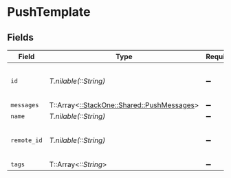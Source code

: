 # PushTemplate


## Fields

| Field                                                                             | Type                                                                              | Required                                                                          | Description                                                                       | Example                                                                           |
| --------------------------------------------------------------------------------- | --------------------------------------------------------------------------------- | --------------------------------------------------------------------------------- | --------------------------------------------------------------------------------- | --------------------------------------------------------------------------------- |
| `id`                                                                              | *T.nilable(::String)*                                                             | :heavy_minus_sign:                                                                | Unique identifier                                                                 | 8187e5da-dc77-475e-9949-af0f1fa4e4e3                                              |
| `messages`                                                                        | T::Array<[::StackOne::Shared::PushMessages](../../models/shared/pushmessages.md)> | :heavy_minus_sign:                                                                | N/A                                                                               |                                                                                   |
| `name`                                                                            | *T.nilable(::String)*                                                             | :heavy_minus_sign:                                                                | N/A                                                                               |                                                                                   |
| `remote_id`                                                                       | *T.nilable(::String)*                                                             | :heavy_minus_sign:                                                                | Provider's unique identifier                                                      | 8187e5da-dc77-475e-9949-af0f1fa4e4e3                                              |
| `tags`                                                                            | T::Array<*::String*>                                                              | :heavy_minus_sign:                                                                | N/A                                                                               |                                                                                   |